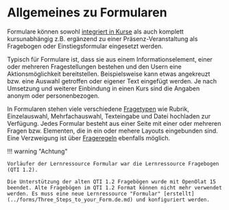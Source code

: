 # Allgemeines zu Formularen

Formulare können sowohl [integriert in Kurse](Forms_in_Courses.de.md) als auch komplett kursunabhängig z.B. ergänzend zu einer Präsenz-Veranstaltung als Fragebogen oder Einstiegsformular eingesetzt werden.

Typisch für Formulare ist, dass sie aus einem Informationselement, einer oder mehreren Fragestellungen bestehen und den Usern eine Aktionsmöglichkeit bereitstellen. Beispielsweise kann etwas angekreuzt bzw. eine Auswahl getroffen oder eigener Text eingefügt werden. Je nach Umsetzung und weiterer Einbindung in einen Kurs sind die Angaben anonym oder personenbezogen.

In Formularen stehen viele verschiedene [Fragetypen](../learningresources/Form_editor_Questionnaire_editor.de.md) wie Rubrik, Einzelauswahl, Mehrfachauswahl, Texteingabe und Datei hochladen zur Verfügung. Jedes Formular besteht aus einer Seite mit einer oder mehreren Fragen bzw. Elementen, die in ein oder mehere Layouts eingebunden sind. Eine Verzweigung ist über [Frageregeln](Question_rules.de.md) ebenfalls möglich.


!!! warning "Achtung"

    Vorläufer der Lernressource Formular war die Lernressource Fragebogen (QTI 1.2).

    Die Unterstützung der alten QTI 1.2 Fragebögen wurde mit OpenOlat 15 beendet. Alte Fragebögen im QTI 1.2 Format können nicht mehr verwendet werden. Es muss eine neue Lernressource "Formular" [erstellt](../forms/Three_Steps_to_your_Form.de.md) und konfiguriert werden. 
